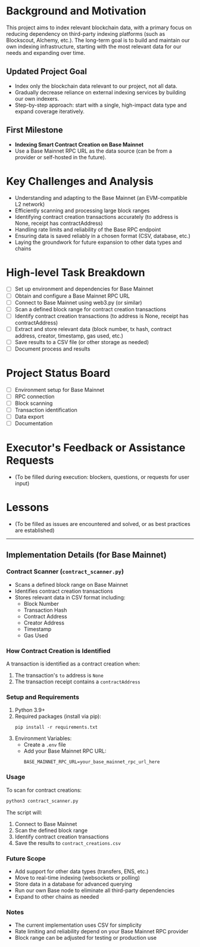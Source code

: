 # Background and Motivation

This project aims to index relevant blockchain data, with a primary focus on reducing dependency on third-party indexing platforms (such as Blockscout, Alchemy, etc.). The long-term goal is to build and maintain our own indexing infrastructure, starting with the most relevant data for our needs and expanding over time.

## Updated Project Goal
- Index only the blockchain data relevant to our project, not all data.
- Gradually decrease reliance on external indexing services by building our own indexers.
- Step-by-step approach: start with a single, high-impact data type and expand coverage iteratively.

## First Milestone
- **Indexing Smart Contract Creation on Base Mainnet**
- Use a Base Mainnet RPC URL as the data source (can be from a provider or self-hosted in the future).

# Key Challenges and Analysis
- Understanding and adapting to the Base Mainnet (an EVM-compatible L2 network)
- Efficiently scanning and processing large block ranges
- Identifying contract creation transactions accurately (to address is None, receipt has contractAddress)
- Handling rate limits and reliability of the Base RPC endpoint
- Ensuring data is saved reliably in a chosen format (CSV, database, etc.)
- Laying the groundwork for future expansion to other data types and chains

# High-level Task Breakdown
- [ ] Set up environment and dependencies for Base Mainnet
- [ ] Obtain and configure a Base Mainnet RPC URL
- [ ] Connect to Base Mainnet using web3.py (or similar)
- [ ] Scan a defined block range for contract creation transactions
- [ ] Identify contract creation transactions (to address is None, receipt has contractAddress)
- [ ] Extract and store relevant data (block number, tx hash, contract address, creator, timestamp, gas used, etc.)
- [ ] Save results to a CSV file (or other storage as needed)
- [ ] Document process and results

# Project Status Board
- [ ] Environment setup for Base Mainnet
- [ ] RPC connection
- [ ] Block scanning
- [ ] Transaction identification
- [ ] Data export
- [ ] Documentation

# Executor's Feedback or Assistance Requests
- (To be filled during execution: blockers, questions, or requests for user input)

# Lessons
- (To be filled as issues are encountered and solved, or as best practices are established)

---

## Implementation Details (for Base Mainnet)

### Contract Scanner (`contract_scanner.py`)
- Scans a defined block range on Base Mainnet
- Identifies contract creation transactions
- Stores relevant data in CSV format including:
  - Block Number
  - Transaction Hash
  - Contract Address
  - Creator Address
  - Timestamp
  - Gas Used

### How Contract Creation is Identified
A transaction is identified as a contract creation when:
1. The transaction's `to` address is `None`
2. The transaction receipt contains a `contractAddress`

### Setup and Requirements
1. Python 3.9+
2. Required packages (install via pip):
   ```
   pip install -r requirements.txt
   ```
3. Environment Variables:
   - Create a `.env` file
   - Add your Base Mainnet RPC URL:
     ```
     BASE_MAINNET_RPC_URL=your_base_mainnet_rpc_url_here
     ```

### Usage
To scan for contract creations:
```bash
python3 contract_scanner.py
```

The script will:
1. Connect to Base Mainnet
2. Scan the defined block range
3. Identify contract creation transactions
4. Save the results to `contract_creations.csv`

### Future Scope
- Add support for other data types (transfers, ENS, etc.)
- Move to real-time indexing (websockets or polling)
- Store data in a database for advanced querying
- Run our own Base node to eliminate all third-party dependencies
- Expand to other chains as needed

### Notes
- The current implementation uses CSV for simplicity
- Rate limiting and reliability depend on your Base Mainnet RPC provider
- Block range can be adjusted for testing or production use 